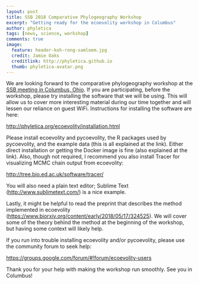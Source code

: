 ```yaml
---
layout: post
title: SSB 2018 Comparative Phylogeography Workshop
excerpt: "Getting ready for the ecoevolity workshop in Columbus"
author: phyletica
tags: [news, science, workshop]
comments: true
image:
  feature: header-koh-rong-samloem.jpg
  credit: Jamie Oaks
  creditlink: http://phyletica.github.io
  thumb: phyletica-avatar.png
---
```


We are looking forward to the comparative phylogeography workshop at the
[SSB meeting in Columbus, Ohio](https://eeob.osu.edu/ssb2018).
If you are participating, before the workshop, please try installing the
software that we will be using.
This will allow us to cover more interesting material during our time together
and will lessen our reliance on guest WiFi.
Instructions for installing the software are here:

<http://phyletica.org/ecoevolity/installation.html>

Please install ecoevolity and pycoevolity, the R packages used by pycoevolity,
and the example data (this is all explained at the link).
Either direct installation or getting the Docker image is fine (also explained
at the link).
Also, though not required, I recommend you also install Tracer for visualizing
MCMC chain output from ecoevolity:

<http://tree.bio.ed.ac.uk/software/tracer/>

You will also need a plain text editor; Sublime Text
(<http://www.sublimetext.com/>) is a nice example.

Lastly, it might be helpful to read the preprint that describes the method
implemented in ecoevolity
(<https://www.biorxiv.org/content/early/2018/05/17/324525>).
We will cover some of the theory behind the method at the beginning of the
workshop, but having some context will likely help.

If you run into trouble installing ecoevolity and/or pycoevolity, please use
the community forum to seek help:

<https://groups.google.com/forum/#!forum/ecoevolity-users>

Thank you for your help with making the workshop run smoothly. See you in
Columbus!
